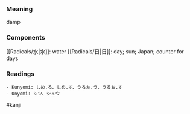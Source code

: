 ### Meaning

damp

### Components

[[Radicals/水|水]]: water [[Radicals/日|日]]: day; sun; Japan; counter for days

### Readings

```
- Kunyomi: しめ.る、しめ.す、うるお.う、うるお.す
- Onyomi: シツ、シュウ
```

#kanji